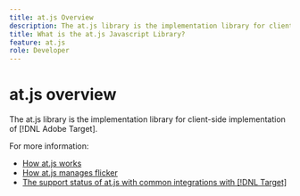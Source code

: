 ```yaml
---
title: at.js Overview
description: The at.js library is the implementation library for client-side implementation of [!DNL Adobe Target].
title: What is the at.js Javascript Library?
feature: at.js
role: Developer
---
```


# at.js overview

The at.js library is the implementation library for client-side implementation of [!DNL Adobe Target].

For more information:

* [How at.js works](how-atjs-works.md)
* [How at.js manages flicker](manage-flicker-with-atjs.md)
* [The support status of at.js with common integrations with [!DNL Target]](target-atjs-integrations.md)
